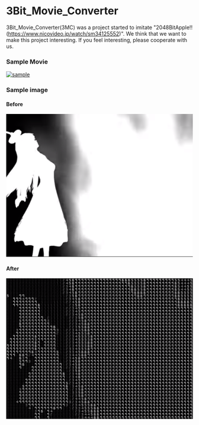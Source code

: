 # 3Bit_Movie_Converter

3Bit_Movie_Converter(3MC) was a project started to imitate "2048BitApple!!(https://www.nicovideo.jp/watch/sm34125552)".
We think that we want to make this project interesting.
If you feel interesting, please cooperate with us.

### Sample Movie
[![sample](http://img.youtube.com/vi/W-WTlkSAlj4/0.jpg)](http://www.youtube.com/watch?v=W-WTlkSAlj4)


### Sample image
#### Before
![Before](https://github.com/Cyberdog90/3Bit_Movie_Converter/blob/image/image/RM002.png)
#### After
![After](https://github.com/Cyberdog90/3Bit_Movie_Converter/blob/image/image/RM001.png)
